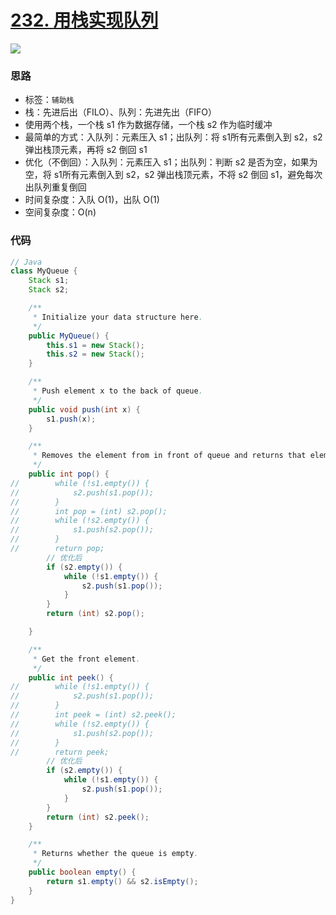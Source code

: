 # [232. 用栈实现队列](https://leetcode-cn.com/problems/implement-queue-using-stacks/)
![](https://deppwang.oss-cn-beijing.aliyuncs.com/blog/2019-12-22-020726.jpg)

### 思路

* 标签：`辅助栈`
* 栈：先进后出（FILO）、队列：先进先出（FIFO）
* 使用两个栈，一个栈 s1 作为数据存储，一个栈 s2 作为临时缓冲
* 最简单的方式：入队列：元素压入 s1；出队列：将 s1所有元素倒入到 s2，s2 弹出栈顶元素，再将 s2 倒回 s1
* 优化（不倒回）：入队列：元素压入 s1；出队列：判断 s2 是否为空，如果为空，将 s1所有元素倒入到 s2，s2 弹出栈顶元素，不将 s2 倒回 s1，避免每次出队列重复倒回
* 时间复杂度：入队 O(1)，出队 O(1) 
* 空间复杂度：O(n)

### 代码

```Java
// Java
class MyQueue {
    Stack s1;
    Stack s2;

    /**
     * Initialize your data structure here.
     */
    public MyQueue() {
        this.s1 = new Stack();
        this.s2 = new Stack();
    }

    /**
     * Push element x to the back of queue.
     */
    public void push(int x) {
        s1.push(x);
    }

    /**
     * Removes the element from in front of queue and returns that element.
     */
    public int pop() {
//        while (!s1.empty()) {
//            s2.push(s1.pop());
//        }
//        int pop = (int) s2.pop();
//        while (!s2.empty()) {
//            s1.push(s2.pop());
//        }
//        return pop;
        // 优化后
        if (s2.empty()) {
            while (!s1.empty()) {
                s2.push(s1.pop());
            }
        }
        return (int) s2.pop();

    }

    /**
     * Get the front element.
     */
    public int peek() {
//        while (!s1.empty()) {
//            s2.push(s1.pop());
//        }
//        int peek = (int) s2.peek();
//        while (!s2.empty()) {
//            s1.push(s2.pop());
//        }
//        return peek;
        // 优化后
        if (s2.empty()) {
            while (!s1.empty()) {
                s2.push(s1.pop());
            }
        }
        return (int) s2.peek();
    }

    /**
     * Returns whether the queue is empty.
     */
    public boolean empty() {
        return s1.empty() && s2.isEmpty();
    }
}
```
